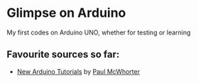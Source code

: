 # Glimpse on Arduino
 My first codes on Arduino UNO, whether for testing or learning
 
## Favourite sources so far:

* [New Arduino Tutorials](https://www.youtube.com/playlist?list=PLGs0VKk2DiYw-L-RibttcvK-WBZm8WLEP) by [Paul McWhorter](https://www.youtube.com/channel/UCfYfK0tzHZTpNFrc_NDKfTA)
